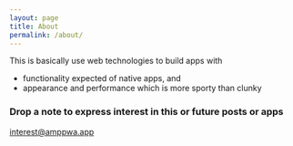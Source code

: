```yaml
---
layout: page
title: About
permalink: /about/
---
```


This is basically use web technologies to build apps with
* functionality expected of native apps, and 
* appearance and performance which is more sporty than clunky

### Drop a note to express interest in this or future posts or apps

[interest@amppwa.app](mailto:interest@amppwa.app)
